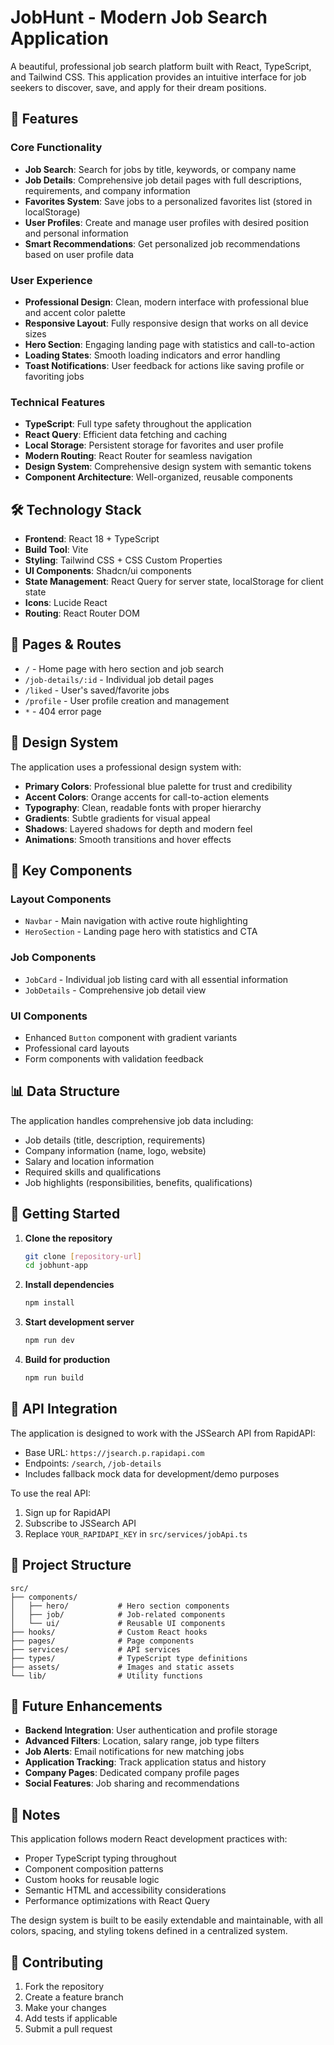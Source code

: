 # JobHunt - Modern Job Search Application

A beautiful, professional job search platform built with React, TypeScript, and Tailwind CSS. This application provides an intuitive interface for job seekers to discover, save, and apply for their dream positions.

## 🚀 Features

### Core Functionality
- **Job Search**: Search for jobs by title, keywords, or company name
- **Job Details**: Comprehensive job detail pages with full descriptions, requirements, and company information
- **Favorites System**: Save jobs to a personalized favorites list (stored in localStorage)
- **User Profiles**: Create and manage user profiles with desired position and personal information
- **Smart Recommendations**: Get personalized job recommendations based on user profile data

### User Experience
- **Professional Design**: Clean, modern interface with professional blue and accent color palette
- **Responsive Layout**: Fully responsive design that works on all device sizes
- **Hero Section**: Engaging landing page with statistics and call-to-action
- **Loading States**: Smooth loading indicators and error handling
- **Toast Notifications**: User feedback for actions like saving profile or favoriting jobs

### Technical Features
- **TypeScript**: Full type safety throughout the application
- **React Query**: Efficient data fetching and caching
- **Local Storage**: Persistent storage for favorites and user profile
- **Modern Routing**: React Router for seamless navigation
- **Design System**: Comprehensive design system with semantic tokens
- **Component Architecture**: Well-organized, reusable components

## 🛠️ Technology Stack

- **Frontend**: React 18 + TypeScript
- **Build Tool**: Vite
- **Styling**: Tailwind CSS + CSS Custom Properties
- **UI Components**: Shadcn/ui components
- **State Management**: React Query for server state, localStorage for client state
- **Icons**: Lucide React
- **Routing**: React Router DOM

## 📱 Pages & Routes

- `/` - Home page with hero section and job search
- `/job-details/:id` - Individual job detail pages
- `/liked` - User's saved/favorite jobs
- `/profile` - User profile creation and management
- `*` - 404 error page

## 🎨 Design System

The application uses a professional design system with:

- **Primary Colors**: Professional blue palette for trust and credibility
- **Accent Colors**: Orange accents for call-to-action elements
- **Typography**: Clean, readable fonts with proper hierarchy
- **Gradients**: Subtle gradients for visual appeal
- **Shadows**: Layered shadows for depth and modern feel
- **Animations**: Smooth transitions and hover effects

## 🔧 Key Components

### Layout Components
- `Navbar` - Main navigation with active route highlighting
- `HeroSection` - Landing page hero with statistics and CTA

### Job Components
- `JobCard` - Individual job listing card with all essential information
- `JobDetails` - Comprehensive job detail view

### UI Components
- Enhanced `Button` component with gradient variants
- Professional card layouts
- Form components with validation feedback

## 📊 Data Structure

The application handles comprehensive job data including:
- Job details (title, description, requirements)
- Company information (name, logo, website)
- Salary and location information
- Required skills and qualifications
- Job highlights (responsibilities, benefits, qualifications)

## 🚀 Getting Started

1. **Clone the repository**
   ```bash
   git clone [repository-url]
   cd jobhunt-app
   ```

2. **Install dependencies**
   ```bash
   npm install
   ```

3. **Start development server**
   ```bash
   npm run dev
   ```

4. **Build for production**
   ```bash
   npm run build
   ```

## 🔌 API Integration

The application is designed to work with the JSSearch API from RapidAPI:
- Base URL: `https://jsearch.p.rapidapi.com`
- Endpoints: `/search`, `/job-details`
- Includes fallback mock data for development/demo purposes

To use the real API:
1. Sign up for RapidAPI
2. Subscribe to JSSearch API
3. Replace `YOUR_RAPIDAPI_KEY` in `src/services/jobApi.ts`

## 📁 Project Structure

```
src/
├── components/
│   ├── hero/           # Hero section components
│   ├── job/            # Job-related components
│   └── ui/             # Reusable UI components
├── hooks/              # Custom React hooks
├── pages/              # Page components
├── services/           # API services
├── types/              # TypeScript type definitions
├── assets/             # Images and static assets
└── lib/                # Utility functions
```

## 🎯 Future Enhancements

- **Backend Integration**: User authentication and profile storage
- **Advanced Filters**: Location, salary range, job type filters
- **Job Alerts**: Email notifications for new matching jobs
- **Application Tracking**: Track application status and history
- **Company Pages**: Dedicated company profile pages
- **Social Features**: Job sharing and recommendations

## 📝 Notes

This application follows modern React development practices with:
- Proper TypeScript typing throughout
- Component composition patterns
- Custom hooks for reusable logic
- Semantic HTML and accessibility considerations
- Performance optimizations with React Query

The design system is built to be easily extendable and maintainable, with all colors, spacing, and styling tokens defined in a centralized system.

## 🤝 Contributing

1. Fork the repository
2. Create a feature branch
3. Make your changes
4. Add tests if applicable
5. Submit a pull request
